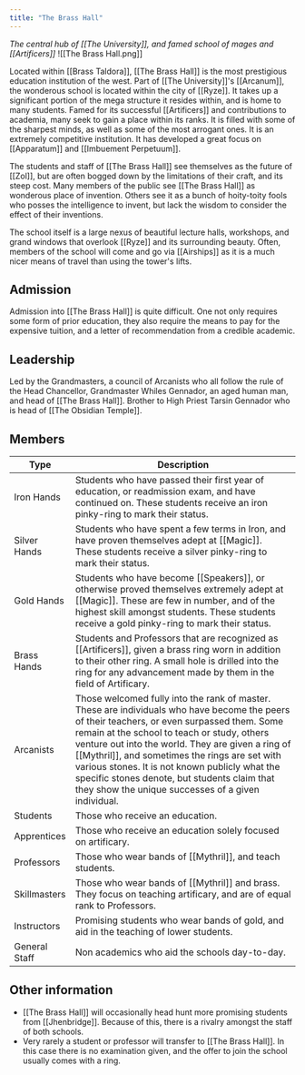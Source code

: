 ```yaml
---
title: "The Brass Hall"
---
```

*The central hub of [[The University]], and famed school of mages and [[Artificers]]*
![[The Brass Hall.png]]

Located within [[Brass Taldora]], [[The Brass Hall]] is the most prestigious education institution of the west. Part of [[The University]]'s [[Arcanum]], the wonderous school is located within the city of [[Ryze]]. It takes up a significant portion of the mega structure it resides within, and is home to many students. Famed for its successful [[Artificers]] and contributions to academia, many seek to gain a place within its ranks. It is filled with some of the sharpest minds, as well as some of the most arrogant ones. It is an extremely competitive institution. It has developed a great focus on [[Apparatum]] and [[Imbuement Perpetuum]].

The students and staff of [[The Brass Hall]] see themselves as the future of [[Zol]], but are often bogged down by the limitations of their craft, and its steep cost. Many members of the public see [[The Brass Hall]] as wonderous place of invention. Others see it as a bunch of hoity-toity fools who posses the intelligence to invent, but lack the wisdom to consider the effect of their inventions.

The school itself is a large nexus of beautiful lecture halls, workshops, and grand windows that overlook [[Ryze]] and its surrounding beauty. Often, members of the school will come and go via [[Airships]] as it is a much nicer means of travel than using the tower's lifts.

## Admission
Admission into [[The Brass Hall]] is quite difficult. One not only requires some form of prior education, they also require the means to pay for the expensive tuition, and a letter of recommendation from a credible academic. 

## Leadership
Led by the Grandmasters, a council of Arcanists who all follow the rule of the Head Chancellor, Grandmaster Whiles Gennador, an aged human man, and head of [[The Brass Hall]]. Brother to High Priest Tarsin Gennador who is head of [[The Obsidian Temple]].

## Members

| Type | Description |
| --- | --- |
| Iron Hands | Students who have passed their first year of education, or readmission exam, and have continued on. These students receive an iron pinky-ring to mark their status. |
| Silver Hands | Students who have spent a few terms in Iron, and have proven themselves adept at [[Magic]]. These students receive a silver pinky-ring to mark their status. |
| Gold Hands | Students who have become [[Speakers]], or otherwise proved themselves extremely adept at [[Magic]]. These are few in number, and of the highest skill amongst students. These students receive a gold pinky-ring to mark their status. |
| Brass Hands | Students and Professors that are recognized as [[Artificers]], given a brass ring worn in addition to their other ring. A small hole is drilled into the ring for any advancement made by them in the field of Artificary. |
| Arcanists | Those welcomed fully into the rank of master. These are individuals who have become the peers of their teachers, or even surpassed them. Some remain at the school to teach or study, others venture out into the world. They are given a ring of [[Mythril]], and sometimes the rings are set with various stones. It is not known publicly what the specific stones denote, but students claim that they show the unique successes of a given individual. |
| Students | Those who receive an education. |
| Apprentices | Those who receive an education solely focused on artificary. |
| Professors | Those who wear bands of [[Mythril]], and teach students. |
| Skillmasters | Those who wear bands of [[Mythril]] and brass. They focus on teaching artificary, and are of equal rank to Professors. |
| Instructors | Promising students who wear bands of gold, and aid in the teaching of lower students. |
| General Staff | Non academics who aid the schools day-to-day. |

## Other information
-  [[The Brass Hall]] will occasionally head hunt more promising students from [[Jhenbridge]]. Because of this, there is a rivalry amongst the staff of both schools.
- Very rarely a student or professor will transfer to [[The Brass Hall]]. In this case there is no examination given, and the offer to join the school usually comes with a ring.